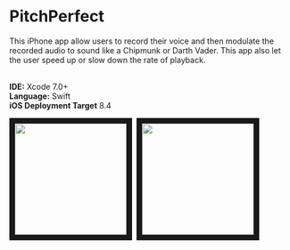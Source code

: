 # PitchPerfect

This iPhone app allow users to record their voice and then modulate the recorded audio to sound like a Chipmunk or Darth Vader. This app also let the user speed up or slow down the rate of playback.

<br><b>IDE:</b> Xcode 7.0+
<br><b>Language:</b> Swift
<br><b>iOS Deployment Target</b> 8.4

<kbd>
<img src="https://bennyspr.com/img/github/pitchPerfect/Simulator_Screen_Shot_1.png" width="200" border="10">
</kbd>

<kbd>
<img src="https://bennyspr.com/img/github/pitchPerfect/Simulator_Screen_Shot_2.png" width="200" border="10">
</kbd>
